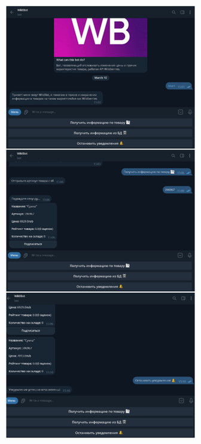<img src="pictures-for_README/wildbot-start.png">
<img src="pictures-for_README/wildbot-get-product-info.png">
<img src="pictures-for_README/wildbot-stop-notifications.png">